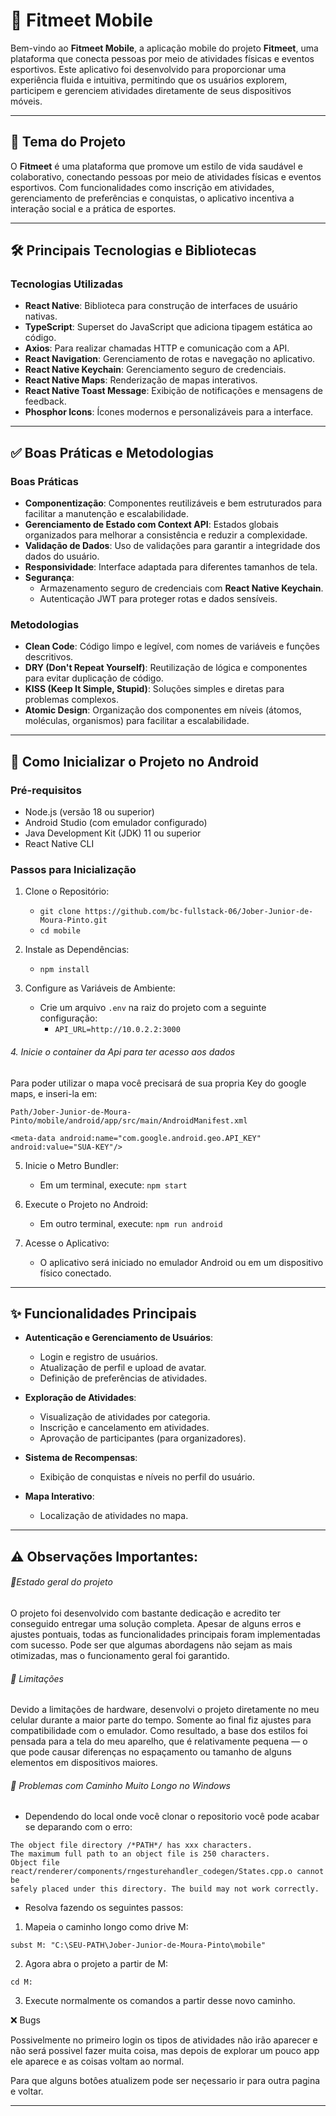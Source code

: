 # 📱 **Fitmeet Mobile**

Bem-vindo ao **Fitmeet Mobile**, a aplicação mobile do projeto **Fitmeet**, uma plataforma que conecta pessoas por meio de atividades físicas e eventos esportivos. Este aplicativo foi desenvolvido para proporcionar uma experiência fluida e intuitiva, permitindo que os usuários explorem, participem e gerenciem atividades diretamente de seus dispositivos móveis.

---

## 🎯 **Tema do Projeto**

O **Fitmeet** é uma plataforma que promove um estilo de vida saudável e colaborativo, conectando pessoas por meio de atividades físicas e eventos esportivos. Com funcionalidades como inscrição em atividades, gerenciamento de preferências e conquistas, o aplicativo incentiva a interação social e a prática de esportes.

---

## 🛠️ **Principais Tecnologias e Bibliotecas**

### **Tecnologias Utilizadas**
- **React Native**: Biblioteca para construção de interfaces de usuário nativas.
- **TypeScript**: Superset do JavaScript que adiciona tipagem estática ao código.
- **Axios**: Para realizar chamadas HTTP e comunicação com a API.
- **React Navigation**: Gerenciamento de rotas e navegação no aplicativo.
- **React Native Keychain**: Gerenciamento seguro de credenciais.
- **React Native Maps**: Renderização de mapas interativos.
- **React Native Toast Message**: Exibição de notificações e mensagens de feedback.
- **Phosphor Icons**: Ícones modernos e personalizáveis para a interface.

---

## ✅ **Boas Práticas e Metodologias**

### **Boas Práticas**
- **Componentização**: Componentes reutilizáveis e bem estruturados para facilitar a manutenção e escalabilidade.
- **Gerenciamento de Estado com Context API**: Estados globais organizados para melhorar a consistência e reduzir a complexidade.
- **Validação de Dados**: Uso de validações para garantir a integridade dos dados do usuário.
- **Responsividade**: Interface adaptada para diferentes tamanhos de tela.
- **Segurança**:
  - Armazenamento seguro de credenciais com **React Native Keychain**.
  - Autenticação JWT para proteger rotas e dados sensíveis.

### **Metodologias**
- **Clean Code**: Código limpo e legível, com nomes de variáveis e funções descritivos.
- **DRY (Don't Repeat Yourself)**: Reutilização de lógica e componentes para evitar duplicação de código.
- **KISS (Keep It Simple, Stupid)**: Soluções simples e diretas para problemas complexos.
- **Atomic Design**: Organização dos componentes em níveis (átomos, moléculas, organismos) para facilitar a escalabilidade.

---

## 🚀 **Como Inicializar o Projeto no Android**

### **Pré-requisitos**
- Node.js (versão 18 ou superior)
- Android Studio (com emulador configurado)
- Java Development Kit (JDK) 11 ou superior
- React Native CLI

### **Passos para Inicialização**

1. Clone o Repositório:
   - `git clone https://github.com/bc-fullstack-06/Jober-Junior-de-Moura-Pinto.git`
   - `cd mobile`

2. Instale as Dependências:
   - `npm install`

3. Configure as Variáveis de Ambiente:
   - Crie um arquivo `.env` na raiz do projeto com a seguinte configuração:
     - `API_URL=http://10.0.2.2:3000`

###### 4. Inicie o container da Api para ter acesso aos dados

   Para poder utilizar o mapa você precisará de sua propria Key do google maps, e inseri-la em:

   ```
   Path/Jober-Junior-de-Moura-Pinto/mobile/android/app/src/main/AndroidManifest.xml 

   <meta-data android:name="com.google.android.geo.API_KEY" android:value="SUA-KEY"/>
   ```

5. Inicie o Metro Bundler:
   - Em um terminal, execute: `npm start`

6. Execute o Projeto no Android:
   - Em outro terminal, execute: `npm run android`

7. Acesse o Aplicativo:
   - O aplicativo será iniciado no emulador Android ou em um dispositivo físico conectado.

---

## ✨ **Funcionalidades Principais**

- **Autenticação e Gerenciamento de Usuários**:
  - Login e registro de usuários.
  - Atualização de perfil e upload de avatar.
  - Definição de preferências de atividades.

- **Exploração de Atividades**:
  - Visualização de atividades por categoria.
  - Inscrição e cancelamento em atividades.
  - Aprovação de participantes (para organizadores).

- **Sistema de Recompensas**:
  - Exibição de conquistas e níveis no perfil do usuário.

- **Mapa Interativo**:
  - Localização de atividades no mapa.

---


## ⚠️ Observações Importantes:
###### 👾Estado geral do projeto
O projeto foi desenvolvido com bastante dedicação e acredito ter conseguido entregar uma solução completa. Apesar de alguns erros e ajustes pontuais, todas as funcionalidades principais foram implementadas com sucesso. Pode ser que algumas abordagens não sejam as mais otimizadas, mas o funcionamento geral foi garantido.


###### 🛑 Limitações
Devido a limitações de hardware, desenvolvi o projeto diretamente no meu celular durante a maior parte do tempo. Somente ao final fiz ajustes para compatibilidade com o emulador. Como resultado, a base dos estilos foi pensada para a tela do meu aparelho, que é relativamente pequena — o que pode causar diferenças no espaçamento ou tamanho de alguns elementos em dispositivos maiores.


###### 📁 Problemas com Caminho Muito Longo no Windows
- Dependendo do local onde você clonar o repositorio você pode acabar se deparando com o erro: 
 
 ```
 The object file directory /*PATH*/ has xxx characters.
The maximum full path to an object file is 250 characters.
 Object file react/renderer/components/rngesturehandler_codegen/States.cpp.o cannot be
safely placed under this directory. The build may not work correctly.
```
- Resolva fazendo os seguintes passos:
1. Mapeia o caminho longo como drive M:
```  
subst M: "C:\SEU-PATH\Jober-Junior-de-Moura-Pinto\mobile"
```
  2. Agora abra o projeto a partir de M:
```
cd M:
```
3. Execute normalmente os comandos a partir desse novo caminho.

❌ Bugs

Possivelmente no primeiro login os tipos de atividades não irão aparecer e não será possivel fazer muita coisa, mas depois de explorar um pouco app ele aparece e as coisas voltam ao normal.

Para que alguns botôes atualizem pode ser neçessario ir para outra pagina e voltar.

---

